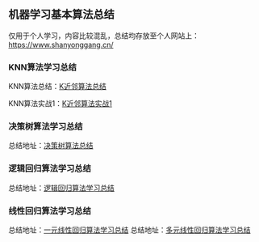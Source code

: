 ## 机器学习基本算法总结

仅用于个人学习，内容比较混乱，总结均存放至个人网站上：https://www.shanyonggang.cn/
### **KNN算法学习总结**
KNN算法总结：[K近邻算法总结](https://www.shanyonggang.cn/article_detail/60/ "K近邻算法总结")

KNN算法实战1：[K近邻算法实战1](https://github.com/ShanYonggang/Machine__Learning/tree/master/KNN/KNN%E5%AE%9E%E6%88%98 "K近邻算法实战1")

### **决策树算法学习总结**
总结地址：[决策树算法总结](https://www.shanyonggang.cn/article_detail/61/ "决策树算法总结")

### **逻辑回归算法学习总结**
总结地址：[逻辑回归算法学习总结](###### "逻辑回归算法学习总结")

### **线性回归算法学习总结**
总结地址：[一元线性回归算法学习总结](https://www.shanyonggang.cn/article_detail/74/ "一元线性回归算法学习总结")
总结地址：[多元线性回归算法学习总结](https://www.shanyonggang.cn/article_detail/74/ "多元线性回归算法学习总结")

